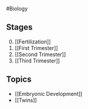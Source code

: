 #Biology 
## Stages
0. [[Fertilization]]
2. [[First Trimester]]
3. [[Second Trimester]]
4. [[Third Trimester]]
## Topics
* [[Embryonic Development]]
* [[Twins]]